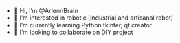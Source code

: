 - 👋 Hi, I’m @ArlennBrain
- 👀 I’m interested in robotic (industrial and artisanal robot)
- 🌱 I’m currently learning Python tkinter, qt creator
- 💞️ I’m looking to collaborate on DIY project

<!---
ArlennBrain/ArlennBrain is a ✨ special ✨ repository because its `README.md` (this file) appears on your GitHub profile.
You can click the Preview link to take a look at your changes.
--->
